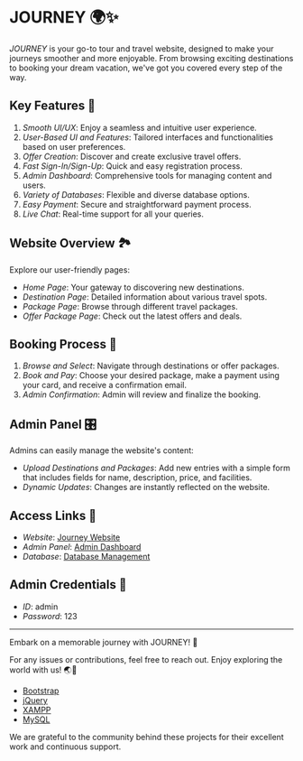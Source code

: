 # JOURNEY 🌍✨

*JOURNEY* is your go-to tour and travel website, designed to make your journeys smoother and more enjoyable. From browsing exciting destinations to booking your dream vacation, we've got you covered every step of the way.

## Key Features 🚀

1. *Smooth UI/UX*: Enjoy a seamless and intuitive user experience.
2. *User-Based UI and Features*: Tailored interfaces and functionalities based on user preferences.
3. *Offer Creation*: Discover and create exclusive travel offers.
4. *Fast Sign-In/Sign-Up*: Quick and easy registration process.
5. *Admin Dashboard*: Comprehensive tools for managing content and users.
6. *Variety of Databases*: Flexible and diverse database options.
7. *Easy Payment*: Secure and straightforward payment process.
8. *Live Chat*: Real-time support for all your queries.

## Website Overview 🏞️

Explore our user-friendly pages:

- *Home Page*: Your gateway to discovering new destinations.
- *Destination Page*: Detailed information about various travel spots.
- *Package Page*: Browse through different travel packages.
- *Offer Package Page*: Check out the latest offers and deals.

## Booking Process 🛫

1. *Browse and Select*: Navigate through destinations or offer packages.
2. *Book and Pay*: Choose your desired package, make a payment using your card, and receive a confirmation email.
3. *Admin Confirmation*: Admin will review and finalize the booking.

## Admin Panel 🎛️

Admins can easily manage the website's content:

- *Upload Destinations and Packages*: Add new entries with a simple form that includes fields for name, description, price, and facilities.
- *Dynamic Updates*: Changes are instantly reflected on the website.

## Access Links 🔗

- *Website*: [Journey Website](http://localhost/traveler-main/index.php)
- *Admin Panel*: [Admin Dashboard](http://localhost/traveler-main/admin/)
- *Database*: [Database Management](http://localhost/phpmyadmin/index.php?route=/database/structure&db=tms)

## Admin Credentials 🔐

- *ID*: admin
- *Password*: 123

---

Embark on a memorable journey with JOURNEY! 🌟

For any issues or contributions, feel free to reach out. Enjoy exploring the world with us! 🌏🧳
- [Bootstrap](https://getbootstrap.com)
- [jQuery](https://jquery.com)
- [XAMPP](https://www.apachefriends.org/)
- [MySQL](https://www.mysql.com)

We are grateful to the community behind these projects for their excellent work and continuous support.
